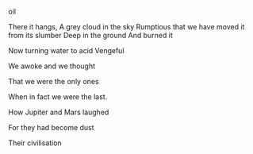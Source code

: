 oil

There it hangs,
A grey cloud in the sky
Rumptious that we have moved it from its slumber
Deep in the ground
And burned it

Now turning water to acid
Vengeful


We awoke and we thought

That we were the only ones

When in fact we were the last.

How Jupiter and Mars laughed

For they had become dust

Their civilisation 